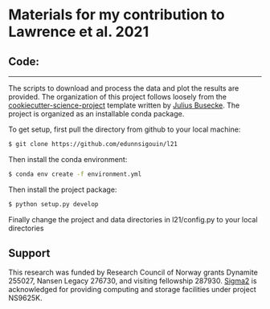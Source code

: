 Materials for my contribution to Lawrence et al. 2021
============

Code:
-------------------------
-------------
The scripts to download and process the data and plot the results are provided. The organization of this project follows loosely from the [cookiecutter-science-project](https://github.com/jbusecke/cookiecutter-science-project) template written by [Julius Busecke](http://jbusecke.github.io/). The project is organized as an installable conda package.

To get setup, first pull the directory from github to your local machine:

``` bash
$ git clone https://github.com/edunnsigouin/l21
```

Then install the conda environment:

``` bash
$ conda env create -f environment.yml
```

Then install the project package:

``` bash
$ python setup.py develop
```

Finally change the project and data directories in l21/config.py to your local directories

Support
-------
This research was funded by Research Council of Norway grants Dynamite 255027, Nansen Legacy 276730, and visiting fellowship 287930. [Sigma2](https://www.sigma2.no/metacenter) is acknowledged for providing computing and storage facilities under project NS9625K.
